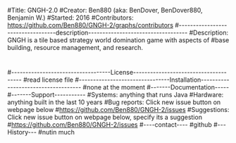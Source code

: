 #Title: GNGH-2.0
#Creator: Ben880 (aka: BenDover, BenDover880, Benjamin W.)
#Started: 2016
#Contributors: https://github.com/Ben880/GNGH-2/graphs/contributors
#----------------------------------description-----------------------------------
#Description: GNGH is a tile based strategy world domination game with aspects of
#base building, resource management, and research.
#
#-----------------------------------License--------------------------------------
#read license file
#--------------------------------Installation------------------------------------
#none at the moment
#-------Documentation-----
#-------Support-----------
#Systems: anything that runs Java
#Hardware: anything built in the last 10 years
#Bug reports: Click new issue button on webpage below
#https://github.com/Ben880/GNGH-2/issues
#Suggestions: Click new issue button on webpage below, specify its a suggestion
#https://github.com/Ben880/GNGH-2/issues
#----contact----
#github
#---History---
#nutin much
